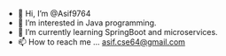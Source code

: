 - 👋 Hi, I’m @Asif9764
- 👀 I’m interested in Java programming.
- 🌱 I’m currently learning SpringBoot and microservices.
- 📫 How to reach me ... asif.cse64@gmail.com

<!---
Asif9764/Asif9764 is a ✨ special ✨ repository because its `README.md` (this file) appears on your GitHub profile.
You can click the Preview link to take a look at your changes.
--->
